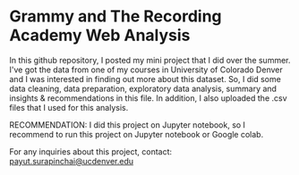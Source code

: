 # Grammy and The Recording Academy Web Analysis

In this github repository, I posted my mini project that I did over the summer. I've got the data from one of my courses in University of Colorado Denver and I was interested in finding out more about this dataset. So, I did some data cleaning, data preparation, exploratory data analysis, summary and insights & recommendations in this file. In addition, I also uploaded the .csv files that I used for this analysis. 

RECOMMENDATION: I did this project on Jupyter notebook, so I recommend to run this project on Jupyter notebook or Google colab. 

For any inquiries about this project, contact: payut.surapinchai@ucdenver.edu
